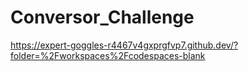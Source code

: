 # Conversor_Challenge
https://expert-goggles-r4467v4gxprgfvp7.github.dev/?folder=%2Fworkspaces%2Fcodespaces-blank
